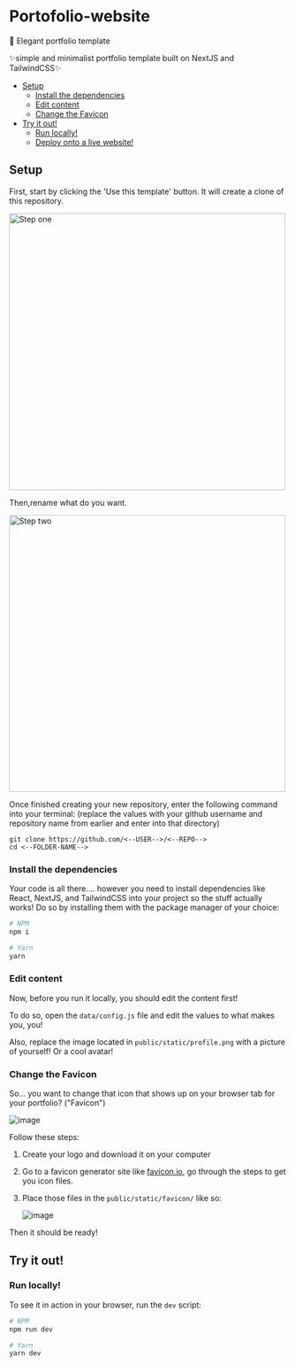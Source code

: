  # Portofolio-website
🌟️ Elegant portfolio template

 ✨simple and minimalist portfolio template built on NextJS and TailwindCSS✨

* [Setup](#setup)
    * [Install the dependencies](#install-the-dependencies)
    * [Edit content](#edit-content)
    * [Change the Favicon](#change-the-favicon)
* [Try it out!](#try-it-out)
    * [Run locally!](#run-locally)
    * [Deploy onto a live website!](#deploy-onto-a-live-website)



## Setup

First, start by clicking the 'Use this template' button. It will create a clone of this repository.

<img src="step1.png" alt="Step one" width="500" />

Then,rename what do you want.

<img src="step2.png" alt="Step two" width="500" />

Once finished creating your new repository, enter the following command into your terminal: (replace the values with your github username and repository name from earlier and enter into that directory)

```
git clone https://github.com/<--USER-->/<--REPO-->
cd <--FOLDER-NAME-->
```

### Install the dependencies

Your code is all there.... however you need to install dependencies like React, NextJS, and TailwindCSS into your project so the stuff actually works! Do so by installing them with the package manager of your choice:

```bash
# NPM
npm i

# Yarn
yarn
```

### Edit content

Now, before you run it locally, you should edit the content first!

To do so, open the `data/config.js` file and edit the values to what makes you, you!

Also, replace the image located in `public/static/profile.png` with a picture of yourself! Or a cool avatar!

### Change the Favicon

So... you want to change that icon that shows up on your browser tab for your portfolio? ("Favicon")

![image](https://user-images.githubusercontent.com/61041772/164336114-b0801378-8c2d-4a18-8e98-bc19a7c23541.png)


Follow these steps:

1. Create your logo and download it on your computer
2. Go to a favicon generator site like [favicon.io](https://favicon.io), go through the steps to get you icon files.
3. Place those files in the `public/static/favicon/` like so:

    ![image](https://user-images.githubusercontent.com/61041772/164336356-7f7d7aa8-a642-4428-b66c-8d10b240540c.png)


Then it should be ready!

## Try it out!

### Run locally!

To see it in action in your browser, run the `dev` script:

```bash
# NPM
npm run dev

# Yarn
yarn dev
```














